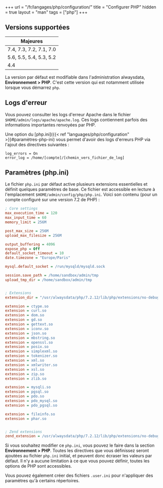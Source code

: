 +++
url = "/fr/langages/php/configuration/"
title = "Configurer PHP"
hidden = true
layout = "man"
tags = ["php"]
+++

## Versions supportées

| Majeures                |
|-------------------------|
| 7.4, 7.3, 7.2, 7.1, 7.0 |
| 5.6, 5.5, 5.4, 5.3, 5.2 |
| 4.4                     |

La version par défaut est modifiable dans l'administration alwaysdata, **Environnement > PHP**. C'est cette version qui est notamment utilisée lorsque vous démarrez `php`.

## Logs d'erreur

Vous pouvez consulter les logs d'erreur Apache dans le fichier `$HOME/admin/logs/apache/apache.log`. Ces logs contiennent parfois des informations importantes renvoyées par PHP.

Une option du [php.ini]({{< ref "languages/php/configuration" >}}#paramètres-php-ini) vous permet d'avoir des logs d'erreurs PHP via l'ajout des directives suivantes :

```
log_errors = On
error_log = /home/[compte]/[chemin_vers_fichier_de_log]
```

## Paramètres (php.ini)

Le fichier `php.ini` par défaut active plusieurs extensions essentielles et définit quelques paramètres de base. Ce fichier est accessible en lecture à l'emplacement `$HOME/admin/config/php/php.ini`. Voici son contenu (pour un compte configuré sur une
version 7.2 de PHP) :

```ini
; Core settings
max_execution_time = 120
max_input_time = 60
memory_limit = 256M

post_max_size = 256M
upload_max_filesize = 256M

output_buffering = 4096
expose_php = Off
default_socket_timeout = 10
date.timezone = "Europe/Paris"

mysql.default_socket = /run/mysqld/mysqld.sock

session.save_path = /home/sandbox/admin/tmp
upload_tmp_dir = /home/sandbox/admin/tmp


; Extensions
extension_dir = "/usr/alwaysdata/php/7.2.12/lib/php/extensions/no-debug-non-zts-20170718"

extension = ctype.so
extension = curl.so
extension = dom.so
extension = gd.so
extension = gettext.so
extension = iconv.so
extension = json.so
extension = mbstring.so
extension = openssl.so
extension = posix.so
extension = simplexml.so
extension = tokenizer.so
extension = xml.so
extension = xmlwriter.so
extension = xsl.so
extension = zip.so
extension = zlib.so

extension = mysqli.so
extension = pgsql.so
extension = pdo.so
extension = pdo_mysql.so
extension = pdo_pgsql.so

extension = fileinfo.so
extension = phar.so


; Zend extensions
zend_extension = /usr/alwaysdata/php/7.2.12/lib/php/extensions/no-debug-non-zts-20170718/opcache.so
```

Si vous souhaitez modifier ce `php.ini`, vous pouvez le faire dans la section **Environnement > PHP**. Toutes les directives que vous définissez seront ajoutées au fichier `php.ini` initial, et peuvent donc écraser les valeurs par défaut. Il n'y a aucune limitation à ce que vous pouvez définir, toutes les options de PHP sont accessibles.

Vous pouvez également créer des fichiers `.user.ini` pour n'appliquer des paramètres qu'à certains répertoires.
